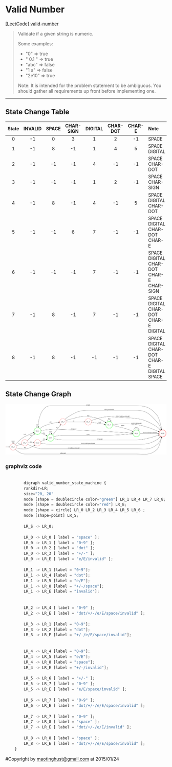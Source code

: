 # Valid Number

[[LeetCode] valid-number](https://oj.leetcode.com/problems/valid-number/)

> Validate if a given string is numeric.
> 
> Some examples:
>
> + "0" => true
> + " 0.1 " => true
> + "abc" => false
> + "1 a" => false
> + "2e10" => true
> 
> Note: It is intended for the problem statement to be ambiguous. You should gather all requirements up front before implementing one.


----------


## State Change Table

| State | INVALID | SPACE | CHAR-SIGN | DIGITAL | CHAR-DOT | CHAR-E | Note  |
| :---: | :-----: | :---: | :-------: | :-----: | :------: | :----: | :---- |
| 0 | -1 | 0 | 3 | 1 | 2 |-1 | SPACE |
| 1 | -1 | 8 |-1 | 1 | 4 | 5 | SPACE DIGITAL |
| 2 | -1 |-1 |-1 | 4 |-1 |-1 | SPACE CHAR-DOT |
| 3 | -1 |-1 |-1 | 1 | 2 |-1 | SPACE CHAR-SIGN |
| 4 | -1 | 8 |-1 | 4 |-1 | 5 | SPACE DIGITAL CHAR-DOT |
| 5 | -1 |-1 | 6 | 7 |-1 |-1 | SPACE DIGITAL CHAR-DOT CHAR-E |
| 6 | -1 |-1 |-1 | 7 |-1 |-1 | SPACE DIGITAL CHAR-DOT CHAR-E CHAR-SIGN |
| 7 | -1 | 8 |-1 | 7 |-1 |-1 | SPACE DIGITAL CHAR-DOT CHAR-E DIGITAL |
| 8 | -1 | 8 |-1 |-1 |-1 |-1 | SPACE DIGITAL CHAR-DOT CHAR-E DIGITAL SPACE |

 
## State Change Graph

![valid-number state change](https://github.com/mtHust/LeetCode/blob/master/valid-number/valid-number.png)



### graphviz code

```python

    	digraph valid_number_state_machine {
		rankdir=LR;
		size="20, 20"
		node [shape = doublecircle color="green"] LR_1 LR_4 LR_7 LR_8;
		node [shape = doublecircle color="red"] LR_E;
		node [shape = circle] LR_0 LR_2 LR_3 LR_4 LR_5 LR_6 ;
		node [shape=point] LR_S;

		LR_S -> LR_0;
		
		LR_0 -> LR_0 [ label = "space" ];
		LR_0 -> LR_1 [ label = "0~9" ];
		LR_0 -> LR_2 [ label = "dot" ];
		LR_0 -> LR_3 [ label = "+/-" ];
		LR_0 -> LR_E [ label = "e/E/invalid" ];
		
		LR_1 -> LR_1 [label = "0~9"];
		LR_1 -> LR_4 [label = "dot"];
		LR_1 -> LR_5 [label = "e/E"];
		LR_1 -> LR_8 [label = "+/-/space"];
		LR_1 -> LR_E [label = "invalid"];
		
		
		LR_2 -> LR_4 [ label = "0~9" ];
		LR_2 -> LR_E [ label = "dot/+/-/e/E/space/invalid" ];	
		
		LR_3 -> LR_1 [label = "0~9"];
		LR_3 -> LR_2 [label = "dot"];
		LR_3 -> LR_E [label = "+/-/e/E/space/invalid"];
		
		
		LR_4 -> LR_4 [label = "0~9"];
		LR_4 -> LR_5 [label = "e/E"];
		LR_4 -> LR_8 [label = "space"];
		LR_4 -> LR_E [label = "+/-/invalid"];
		
		LR_5 -> LR_6 [ label = "+/-" ];
		LR_5 -> LR_7 [ label = "0~9" ];
		LR_5 -> LR_E [ label = "e/E/space/invalid" ];
		
		LR_6 -> LR_7 [ label = "0~9" ];
		LR_6 -> LR_E [ label = "dot/+/-/e/E/space/invalid" ];
		
		LR_7 -> LR_7 [ label = "0~9" ];
		LR_7 -> LR_8 [ label = "space" ];
		LR_7 -> LR_E [ label = "dot/+/-/e/E/invalid" ];
		
		LR_8 -> LR_8 [ label = "space" ];
		LR_8 -> LR_E [ label = "dot/+/-/e/E/space/invalid" ];
	}

```


#Copyright
by maotinghust@gmail.com at 2015/01/24
